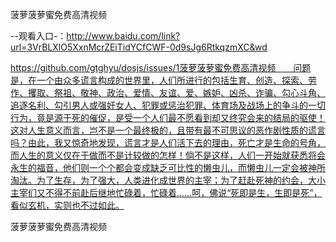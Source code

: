 菠萝菠萝蜜免费高清视频

--观看入口-：http://www.baidu.com/link?url=3VrBLXlO5XxnMcrZEiTidYCfCWF-0d9sJg6RtkqzmXC&wd

https://github.com/gtghyu/dosjs/issues/1菠萝菠萝蜜免费高清视频　　问题是，在一个由众多谎言构成的世界里，人们所进行的包括生育、创造、探索、劳作、攫取、祭祖、敬神、政治、爱情、友谊、爱、嫉妒、凶杀、诈骗、勾心斗角、追逐名利、勾引男人或强奸女人、犯罪或惩治犯罪、体育场及战场上的争斗的一切行为，竟是源于死的催促，是受一个人们最不愿看到却又终究会来的结局的驱使！这对人生意义而言，岂不是一个最终极的，且带有最不可思议的恶作剧性质的谎言吗？由此，我又惊奇地发现，谎言才是人们活下去的理由，死亡才是生命的号角，而人生的意义仅在于做而不是计较做的怎样！倘不是这样，人们一开始就获悉将会永生的福音，他们则一个个都会变成缺乏可比性的懒虫儿，而懒虫儿一定会被神所淘汰。为了生存，为了强大，人类进化成世界的主宰；为了赶赴死神的约会，大小主宰们又不得不前赴后继地忙碌着，忙碌着……呵，佛说“死即是生，生即是死”，看似玄机，实则也不过如此。

菠萝菠萝蜜免费高清视频
